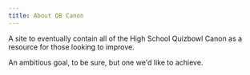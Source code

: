 ```yaml
---
title: About QB Canon
---
```


A site to eventually contain all of the High School Quizbowl Canon as a resource for those looking to improve.

An ambitious goal, to be sure, but one we'd like to achieve.